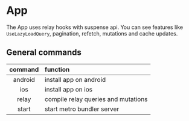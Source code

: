 # App

The App uses relay hooks with suspense api. You can see features like `UseLazyLoadQuery`, pagination, refetch, mutations and cache updates.

## General commands

| command | function                            |
| :-----: | :---------------------------------- |
| android | install app on android              |
|   ios   | install app on ios                  |
|  relay  | compile relay queries and mutations |
|  start  | start metro bundler server          |
